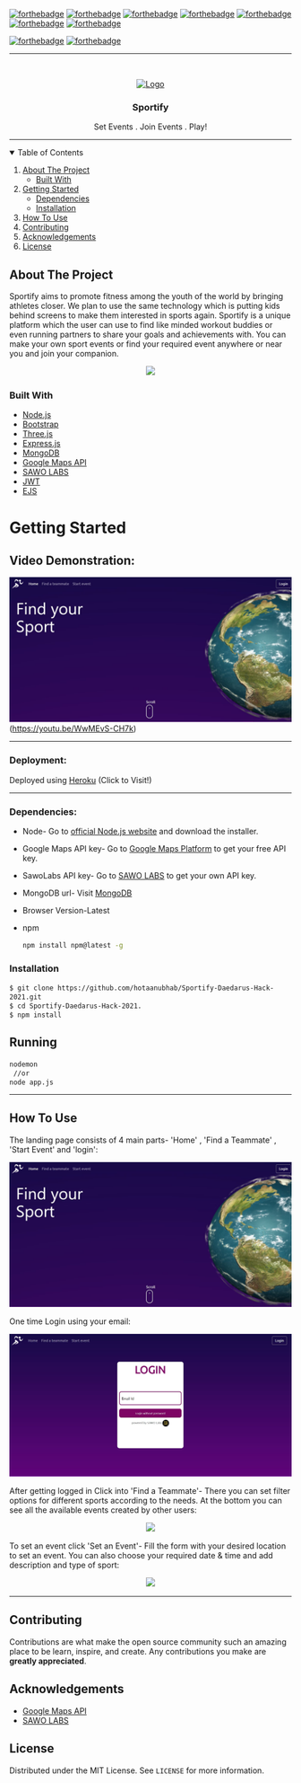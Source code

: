 [![forthebadge](https://forthebadge.com/images/badges/made-with-javascript.svg)](https://forthebadge.com)
[![forthebadge](https://forthebadge.com/images/badges/open-source.svg)](https://forthebadge.com)
[![forthebadge](https://forthebadge.com/images/badges/uses-html.svg)](https://forthebadge.com)
[![forthebadge](https://forthebadge.com/images/badges/uses-css.svg)](https://forthebadge.com)
[![forthebadge](https://forthebadge.com/images/badges/uses-git.svg)](https://forthebadge.com)
[![forthebadge](https://forthebadge.com/images/badges/built-with-love.svg)](https://forthebadge.com)
[![forthebadge](https://forthebadge.com/images/badges/fo-real.svg)](https://forthebadge.com)

[![forthebadge](https://img.shields.io/badge/Made%20using-Google%20Maps-blue)](https://forthebadge.com)
[![forthebadge](https://img.shields.io/badge/Powered%20By-SAWO%20LABS-yellow)](https://forthebadge.com)

***

<!-- PROJECT LOGO -->
<br />
<p align="center">
  <a href="https://github.com/hotaanubhab/Sportify-Daedarus-Hack-2021">
    <img src="https://github.com/hotaanubhab/Sportify-Daedarus-Hack-2021/blob/main/public/images/sportifymin.png" alt="Logo" width="100" height="80">
  </a>

  <h3 align="center">Sportify</h3>
  <p align="center">
  Set Events . Join Events . Play!
</p>

***


<!-- TABLE OF CONTENTS -->
<details open="open">
  <summary>Table of Contents</summary>
  <ol>
    <li>
      <a href="#about-the-project">About The Project</a>
      <ul>
        <li><a href="#built-with">Built With</a></li>
      </ul>
    </li>
    <li>
      <a href="#getting-started">Getting Started</a>
      <ul>
        <li><a href="#dependencies">Dependencies</a></li>
        <li><a href="#installation">Installation</a></li>
      </ul>
    </li>
    <li><a href="#how-to-use">How To Use</a></li>
    <li><a href="#contributing">Contributing</a></li>
    <li><a href="#acknowledgements">Acknowledgements</a></li>
    <li><a href="#license">License</a></li>
  </ol>
</details>

<!-- ABOUT THE PROJECT -->
## About The Project

Sportify aims to promote fitness among the youth of the world by bringing athletes closer. We plan to use the same technology which is putting kids behind screens 
to make them interested in sports again.
Sportify is a unique platform which the user can use to find like minded workout buddies or even running partners to share your goals and achievements with.
You can make your own sport events or find your required event anywhere or near you and join your companion.

<p align='center'><img src=https://github.com/hotaanubhab/Sportify-Daedarus-Hack-2021/blob/main/public/images/Hnet-image%20(1).gif>
<p align="center">

### Built With

* [Node.js](https://nodejs.org/en/)
* [Bootstrap](https://getbootstrap.com)
* [Three.js](https://threejs.org)
* [Express.js](https://expressjs.com)
* [MongoDB](https://www.mongodb.com/cloud)
* [Google Maps API](https://developers.google.com/maps)
* [SAWO LABS](https://sawolabs.com)
* [JWT](https://jwt.io/)
* [EJS](https://ejs.co/)

<!-- GETTING STARTED -->
# Getting Started

## Video Demonstration:

![](public\images\1.JPG)(https://youtu.be/WwMEvS-CH7k)


***

### Deployment:

Deployed using [Heroku](https://sportifyt5.herokuapp.com/) (Click to Visit!)

***

### Dependencies:

* Node-
  Go to [official Node.js website](https://nodejs.org/) and download the installer.
  
* Google Maps API key-
  Go to [Google Maps Platform](https://developers.google.com/maps) to get your free API key.
  
* SawoLabs API key-
  Go to [SAWO LABS](https://sawolabs.com/) to get your own API key.
  
* MongoDB url-
  Visit [MongoDB](https://www.mongodb.com/) 
  
* Browser Version-Latest  
 
* npm
  ```sh
  npm install npm@latest -g
  ```


### Installation

    $ git clone https://github.com/hotaanubhab/Sportify-Daedarus-Hack-2021.git
    $ cd Sportify-Daedarus-Hack-2021.
    $ npm install
    

<!-- USAGE EXAMPLES -->
## Running

    nodemon
     //or
    node app.js
  
  ***
  
## How To Use
  
  The landing page consists of 4 main parts- 'Home'  , 'Find a Teammate' , 'Start Event' and 'login':
  
  
  <p align='center'><img src=public\images\1.JPG>
<p align="center">

  
 One time Login using your email:
  
  
  <p align='center'><img src=public\images\2.JPG>
<p align="center">
  
  
 After getting logged in Click into 'Find a Teammate'- There you can set filter options for different sports according to the needs.
  At the bottom you can see all the available events created by other users:
  
  
  <p align='center'><img src=public\images\3.gif>
<p align="center">
  
  
  To set an event click 'Set an Event'- Fill the form with your desired location to set an event. You can also choose your required date & time and add description and type of sport:
  
  
  <p align='center'><img src=public\images\4.gif>
<p align="center">
  
  
  ***
  
<!-- CONTRIBUTING -->
## Contributing

Contributions are what make the open source community such an amazing place to be learn, inspire, and create. Any contributions you make are **greatly appreciated**.

<!-- ACKNOWLEDGEMENTS -->
## Acknowledgements
* [Google Maps API](https://developers.google.com/maps)
* [SAWO LABS](https://sawolabs.com)

<!-- LICENSE -->
## License

Distributed under the MIT License. See `LICENSE` for more information.

